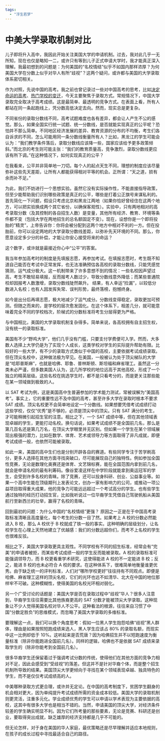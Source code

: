 ```yaml
---
tags: 
  - "浮生若梦"
---
```


# 中美大学录取机制对比

儿子即将升入高中，我因此开始关注美国大学的申请机制。过去，我对此几乎一无所知，现在也仅是略知一二，或许只有等到儿子正式申请大学时，我才能真正深入理解。我最初想到的问题是：为何美国的“名校情结”似乎不如国内那样浓厚？为何美国大学在分数上似乎对华人有所“歧视”？这两个疑问，或许都与美国的大学录取体系密切相关。

作为对照，先说中国的高考。我之前也曾记录过一些对中国高考的思考，比如[决定命运的高考](2024-06-29-决定命运的高考/index.md)、[热门学校的变迁](2024-07-28-热门学校的变迁/index.md)，今天主要聚焦于录取方式。常规情况下，中国大学录取完全取决于高考成绩。这是最简单、最透明的竞争方式。在表面上看，所有人都站在同一条起跑线上，凭分数高低决定去向。然而，现实总是更复杂。

不同省份的录取分数线不同，高考试题难度也各有差异，都会让人产生不公的感觉。那么，如果全国实行统一试题、统一分数线，是否就能实现真正的公平呢？恐怕并不那么简单。不同地区经济发展的差异、教育资源的分布的不均衡，考生们各自诉求的不同，怎么可能用同一条分数线衡量所有人？比如，黑龙江的学生可能会认为：“我们教学条件落后，录取分数线应该降一些，国家应该给予更多政策倾斜。”而北京的考生则可能主张：“我们的教育质量高，竞争激烈，录取分数线更应该有所下调。”在这种情况下，如何实现真正的公平？

在我看来，公平并非简单地一刀切。每个人的起点天生不同，理想的制度应该尽量弥补这些先天差距，让所有人都能获得相对平等的机会。正所谓：“天之道，损有余而补不足。”

为此，我们不妨进行一个思想实验。虽然它没有实际操作性，不能直接指导政策，但至少能帮助我们识别哪些政策是真正的公平，哪些是打着公正旗号来谋私利的。首先简化一下问题，假设只考虑北京和黑龙江两地（如果你恰好曾经住在这两个地方，可以把实验换成两个其它省份，以确保客观性）。实验中，只有两地相对的高考录取分数（及其控制的各自招生人数）是变量，其他所有经济、教育、环境等条件都不变（包括大学在两地招生的总名额固定不变）。现在，设想你是一个即将投胎的“精灵”，上帝告诉你：你将会被分配到这两个地方中相对不利的一方。但在投胎前，你可以设定两地的大学录取分数线差距，以弥补先天环境的不同。那么，你愿意设定多少分的补偿，才能让你安心接受将来的命运？

这个数字，或许就是最接近你心中“公平”的答案。

我当年参加高考时的制度是先填报志愿，再参加考试。在填报志愿时，考生既不知道自己能否在考试中正常发挥，也无法准确预估各高校的录取分数线，只能凭感觉猜测，运气成分极大。这一机制带来了许多意想不到的情况：一些名校因声望过高，考生不敢轻易填报，反而报考人数过少，导致分数线意外降低；而某些普通院校却因报考人数激增，录取分数线陡然飙升。 结果，有人幸运“捡漏”，以较低分数进入名校；也有人因发挥失常、误判形势，最终落榜，抱憾终身。

如今是出分后再填志愿，极大地减少了运气成分。分数线变得稳定，录取更加可预测。但随之而来的，是学校的层次愈发固化。在这个体系下，相差几分，就可能意味着完全不同的学校档次，阶梯式的分数标准将考生分层得更为严格。

与中国相比，美国的大学录取机制复杂得多。简单来说，各高校拥有自主招生权，没有统一的录取标准。

美国有不少“野鸡大学”，他们几乎没有门槛，只要支付学费便可入学。然而，大多数人选择上大学仍是为了实现个人成长，这类学校对学生的实际提升帮助有限。比较好的一些大学，有不少的录取方式类似于中国的高校，主要依据考试成绩录取。但在顶尖名校中，这种做法极为罕见。在美国，一般被认为处于顶尖梯队的大学是“哈耶普斯麻”，也就是哈佛、耶鲁、普林斯顿、斯坦福和麻省理工。虽然这一分类未必严谨，但多数美国人认为，这几所学校的地位远高于其他高校，形成了一个独立的精英层级。这些名校在挑选学生时，都不是只看考分的，而是更关注那些能在某一领域做到极致的人。

以 SAT 考试为例，这是美国高中生普遍参加的学术能力测试，常被误解为“美国高考”。事实上，它的重要性远不及中国的高考，甚至许多大学在录取时根本不要求 SAT 成绩。顶尖名校更不会简单地设定一个分数线。如果想要凭借考试成绩打动这些学校，仅仅“优秀”是不够的，必须是顶尖中的顶尖。只有 SAT 满分的考生，才可能稍微引起招生官的注意。相比之下，一个 SAT 成绩中等，但在其他领域表现卓越的学生，更能打动名校。换句话说，如果考试成绩不是全国前几名，那么是第几百名还是第几万名，在顶尖大学眼里并无区别。但如果一个学生在某个领域展现出极强的潜力，比如在数学、体育、艺术或领导力等方面取得了非凡成就，即便考试成绩一般，也依然可能被录取。

如此一来，美国的高中生们也是分别开辟各自的赛道。有些同学专注于苦学刷高分，更多人选择在其他方面寻找突破口，尽可能展现自己的独特性。例如参加全国性竞赛，无论是数理化奥赛还是体育、文艺锦标赛，能在全国范围内拿到前几名，就会是申请名校的最有利筹码。像谷爱凌这样在中学阶段就能拿到奥运冠军的学生，会受到许多名校的青睐。除了竞赛，还可以投身科研、创业、公益事业等。如果一个高中生能在顶级期刊上发表论文，创办一家有影响力的公司，或推动一项公益项目取得重大成果，他的竞争力可能远远超过一个考试高分的学生。也有些学生通过独特的经历打动招生官，比如我听说过一位华裔学生凭借自己驾驶帆船从美国航行至新西兰的壮举，赢得了名校的青睐。

回到最初的问题：为什么中国的“名校情结”更强？ 原因之一正是在于中国高考录取标准清晰且高度量化，每个考生的分数一目了然。如果考上 A 校的分数必然能进入 B 校，那么 A 校优于 B 校就成了铁一般的事实。这种明确的层级划分，让名校学生在心理上天然地建立了优越感：我们的分数远超你们，而考不上名校的学生也很难反驳。

相比之下，美国大学录取更具主观性。不同学校有不同的招生标准，经常会有“完美”的申请者被拒，而某些考试成绩一般的学生反而能被录取。A 校的录取标准可能强调领导力，而 B 校更看重学术研究，这使得能进 A 校的不一定能进 B 校；反之，能进 B 校的也未必符合 A 校的要求。在这种体系下，很难简单地衡量谁更优秀。由于缺乏统一的评判标准，人们对“哪所学校更好”往往持有不同观点。即便是哈佛、麻省理工这样的顶尖名校，它们的光环也远不如清华、北大在中国的地位那样牢不可破。这种模糊性，使得美国的名校光环相对弱化。

另一个广受讨论的话题是：美国大学是否在录取过程中“歧视”华人？很多人注意到，华裔学生往往需要比其他族裔更高的 SAT 分数才能被顶尖大学录取。这种现象让不少人觉得美国名校对华人不公平。这种看法的根源，往往来自习惯了中国“分数定胜负”的思维模式，而忽略了美国大学录取的多维标准。

要理解这一点，我们可以换个角度思考：假如一位黑人学生抱怨哈佛“歧视”黑人群体，理由是如果按照短跑成绩来选人，黑人学生应该占 80% 的录取名额，而现实中这一比例却低于 10%。这听起来是否荒唐？因为哈佛招生并不以短跑速度为衡量标准（除非你能跑进全国前几名）。同样的逻辑，哈佛也不是依据 SAT 成绩来录取学生的（除非你能考到全国前几名）。

很多华裔学生还保留着过于强调考试分数的传统，使得他们在其他方面的竞争力相对不足，因此会感受到“受歧视”的落差。但这并不是针对华裔个体，而是整个招生机制所导致的结果。美国顶尖大学更倾向于寻找在某个领域表现卓越、独具特色的学生，而不是仅仅考试成绩高的人。

中美哪种录取方式更合理，或许并无定论。在中国的高考制度下，贫困学生翻身的机会相对更大，因为单纯提升考试成绩所需的资金成本较低。美国大学的录取机制则更灵活，注重多元化。学业成绩优秀的学生可以申请以学术表现为主要依据的高校，这其中有很多大学也是相当不错的。当然，申请美国的顶尖大学，对经济条件较差的学生确实明显不利。因为它们所考量的那些要素，无论是竞赛、科研还是创业，要取得突出成就，缺乏雄厚的经济支持都是几乎不可能的。

但无论怎样，对于身在美国的华人家庭，最优策略还是尽早理解并适应本地规则，在孩子的成长过程中寻找最适合自己的路径。
